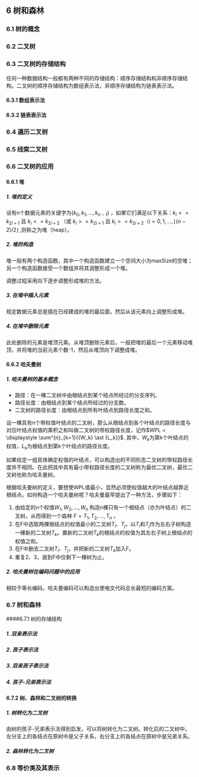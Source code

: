 ## 6 树和森林

### 6.1 树的概念

### 6.2 二叉树

### 6.3 二叉树的存储结构

任何一种数据结构一般都有两种不同的存储结构：顺序存储结构和非顺序存储结构。二叉树的顺序存储结构为数组表示法，非顺序存储结构为链表表示法。

#### 6.3.1 数组表示法

#### 6.3.2 链表表示法

### 6.4 遍历二叉树

### 6.5 线索二叉树

### 6.6 二叉树的应用

#### 6.6.1 堆

##### 1. 堆的定义

设有n个数据元素的关键字为$(k_0, k_1,..., k_{n-1})$ ，如果它们满足以下关系：$k_i <= k_{2i+1}$ 且 $k_i <= k_{2i+2}$ （或 $k_i >= k_{2i+1}$ 且 $k_i >= k_{2i+2}$（$i = 0,1,...,\lfloor(n-2)/2\rfloor$ ,则称之为堆（heap）。

##### 2. 堆的构造

堆一般有两个构造函数，其中一个构造函数建立一个空间大小为maxSize的空堆；另一个构造函数接受一个数组并将其调整形成一个堆。

调整过程采用向下逐步调整形成堆的方法。

##### 3. 在堆中插入元素

规定数据元素总是插在已经建成的堆的最后面，然后从该元素向上调整形成堆。

##### 4. 在堆中删除元素

此处删除的元素是堆顶元素。从堆顶删除元素后，一般把堆的最后一个元素移动堆顶，并将堆的当前元素个数-1，然后从堆顶向下调整成堆。

#### 6.6.2 哈夫曼树

##### 1. 哈夫曼树的基本概念

+ 路径：在一棵二叉树中由根结点到某个结点所经过的分支序列。
+ 路径长度：由根结点到某个结点所经过的分支数。
+ 二叉树的路径长度：由根结点到所有叶结点到路径长度之和。

设一棵具有n个带权值叶结点的二叉树，那么从根结点到各个叶结点的路径长度与对应叶结点权值的乘积之和叫做二叉树的带权路径长度，记作$WPL =  \displaystyle \sum^{n}_{k=1}{{W_k} \ast {L_k}}$. 其中，$W_k$为第k个叶结点的权值，$L_k$为根结点到第k个叶结点的路径长度。

如果给定一组具体确定权值的叶结点，可以构造出的不同形态二叉树的带权路径长度并不相同。在此把其中具有最小带权路径长度的二叉树称为最优二叉树，最优二叉树也称为哈夫曼树。

根据哈夫曼树的定义，要想使WPL值最小，显然必须使权值越大的叶结点越靠近根结点。如何构造一个哈夫曼树呢？哈夫曼最早提出了一种方法，步骤如下：

1. 由给定的n个权值${W_1,W_2,...,W_n}$ 构造n棵只有一个根结点（亦为叶结点）的二叉树，从而得到一个森林 $F = {T_1,T_2,...,T_n}$ 。
2. 在F中选取两棵根结点的权值最小的二叉树$T_i、T_j$，以$T_i$和$T_j$作为左右子树构造一棵新的二叉树$T_k$。置新的二叉树$T_k$的根结点的权值为其左右子树上根结点的权值之和。
3. 在F中删去二叉树$T_i、T_j$，并把新的二叉树$T_k$加入F。
4. 重复2、3，直到F中仅剩下一棵树为止。

##### 2. 哈夫曼树在编码问题中的应用

相较于等长编码，哈夫曼编码可以构造出使电文代码总长最短的编码方案。

### 6.7 树和森林

####6.7.1 树的存储结构

##### 1. 双亲表示法

##### 2. 孩子表示法

##### 3. 双亲孩子表示法

##### 4. 孩子-兄弟表示法

#### 6.7.2 树、森林和二叉树的转换

##### 1. 树转化为二叉树

由树的孩子-兄弟表示法得到启发，可以将树转化为二叉树。转化后的二叉树中，左分支上的各结点在原树中是父子关系，右分支上的各结点在原树中是兄弟关系。

##### 2. 森林转化为二叉树

### 6.8 等价类及其表示